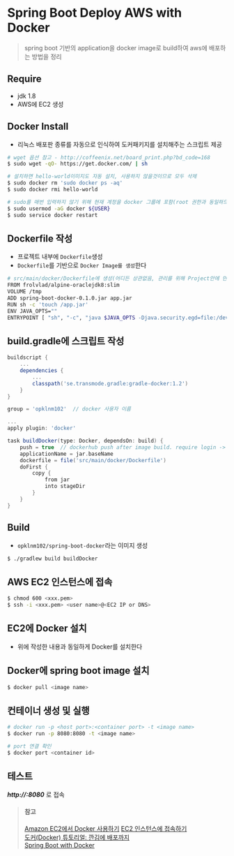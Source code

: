 # Spring Boot Deploy AWS with Docker
> spring boot 기반의 application을 docker image로 build하여 aws에 배포하는 방법을 정리

## Require
* jdk 1.8
* AWS에 EC2 생성

## Docker Install
* 리눅스 배포판 종류를 자동으로 인식하여 도커패키지를 설치해주는 스크립트 제공
```sh
# wget 옵션 참고 - http://coffeenix.net/board_print.php?bd_code=168
$ sudo wget -qO- https://get.docker.com/ | sh

# 설치하면 hello-world이미지도 자동 설치, 사용하지 않을것이므로 모두 삭제
$ sudo docker rm 'sudo docker ps -aq'
$ sudo docker rmi hello-world

# sudo를 매번 입력하지 않기 위해 현재 계정을 docker 그룹에 포함(root 권한과 동일하므로 꼭 필요한 계정만 포함)
$ sudo usermod -aG docker ${USER}
$ sudo service docker restart
```

## Dockerfile 작성
* 프로젝트 내부에 `Dockerfile`생성
* `Dockerfile`를 기반으로 `Docker Image를 생성`한다
```sh
# src/main/docker/Dockerfile에 생성(어디든 상관없음, 관리를 위해 Project안에 만드는걸 추천)
FROM frolvlad/alpine-oraclejdk8:slim
VOLUME /tmp
ADD spring-boot-docker-0.1.0.jar app.jar
RUN sh -c 'touch /app.jar'
ENV JAVA_OPTS=""
ENTRYPOINT [ "sh", "-c", "java $JAVA_OPTS -Djava.security.egd=file:/dev/./urandom -jar /app.jar" ]
```

## build.gradle에 스크립트 작성
```gradle
buildscript {
    ...
    dependencies {
        ...
        classpath('se.transmode.gradle:gradle-docker:1.2')
    }
}

group = 'opklnm102'  // docker 사용자 이름

...
apply plugin: 'docker'

task buildDocker(type: Docker, dependsOn: build) {
    push = true  // dockerhub push after image build. require login -> $ docker login
    applicationName = jar.baseName
    dockerfile = file('src/main/docker/Dockerfile')
    doFirst {
        copy {
            from jar
            into stageDir
        }
    }
}
``` 

## Build
* `opklnm102/spring-boot-docker`라는 이미지 생성
```sh
$ ./gradlew build buildDocker
```

## AWS EC2 인스턴스에 접속
```sh
$ chmod 600 <xxx.pem>
$ ssh -i <xxx.pem> <user name>@<EC2 IP or DNS>
```

## EC2에 Docker 설치
* 위에 작성한 내용과 동일하게 Docker를 설치한다

## Docker에 spring boot image 설치
```sh
$ docker pull <image name>
```

## 컨테이너 생성 및 실행
```sh
# docker run -p <host port>:<container port> -t <image name>
$ docker run -p 8080:8080 -t <image name>

# port 연결 확인
$ docker port <container id>
```

## 테스트
*__http://<EC2 IP>:8080__* 로 접속

> #### 참고
> [Amazon EC2에서 Docker 사용하기](http://pyrasis.com/book/DockerForTheReallyImpatient/Chapter10/01)
> [EC2 인스턴스에 접속하기](http://pyrasis.com/book/TheArtOfAmazonWebServices/Chapter04/04)  
> [도커(Docker) 튜토리얼: 깐김에 배포까지](http://blog.nacyot.com/articles/2014-01-27-easy-deploy-with-docker/#toc-qqqqimageqqqqqqq)  
> [Spring Boot with Docker](https://spring.io/guides/gs/spring-boot-docker/)  
